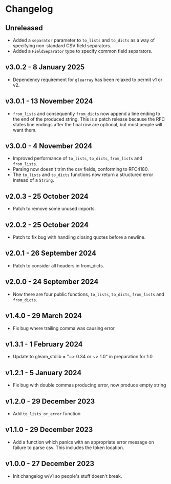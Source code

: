 # Changelog

## Unreleased
- Added a `separator` parameter to `to_lists` and `to_dicts` as a way of specifying
  non-standard CSV field separators.
- Added a `FieldSeparator` type to specify common field separators.

## v3.0.2 - 8 January 2025
- Dependency requirement for `glearray` has been relaxed to permit v1 or v2.

## v3.0.1 - 13 November 2024
- `from_lists` and consequently `from_dicts` now append a line ending to the end
  of the produced string. This is a patch release because the RFC states line endings
  after the final row are optional, but most people will want them.

## v3.0.0 - 4 November 2024
- Improved performance of `to_lists`, `to_dicts`, `from_lists` and `from_lists`.
- Parsing now doesn't trim the csv fields, conforming to RFC4180.
- The `to_lists` and `to_dicts` functions now return a structured error instead
  of a `String`.

## v2.0.3 - 25 October 2024
- Patch to remove some unused imports.

## v2.0.2 - 25 October 2024
- Patch to fix bug with handling closing quotes before a newline.

## v2.0.1 - 26 September 2024
- Patch to consider all headers in from_dicts.

## v2.0.0 - 24 September 2024
- Now there are four public functions, `to_lists`, `to_dicts`, `from_lists` and `from_dicts`.

## v1.4.0 - 29 March 2024
- Fix bug where trailing comma was causing error

## v1.3.1 - 1 February 2024
- Update to gleam_stdlib = "~> 0.34 or ~> 1.0" in preparation for 1.0

## v1.2.1 - 5 January 2024
- Fix bug with double commas producing error, now produce empty string

## v1.2.0 - 29 December 2023
- Add `to_lists_or_error` function

## v1.1.0 - 29 December 2023
- Add a function which panics with an appropriate error message on failure to 
  parse csv. This includes the token location.

## v1.0.0 - 27 December 2023
- Init changelog w/v1 so people's stuff doesn't break.
